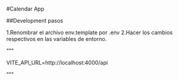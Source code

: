 #Calendar App

##Development pasos


1.Renombrar el archivo env.template por .env
2.Hacer los cambios respectivos en las variables de entorno.


"""

VITE_API_URL=http://localhost:4000/api

"""



